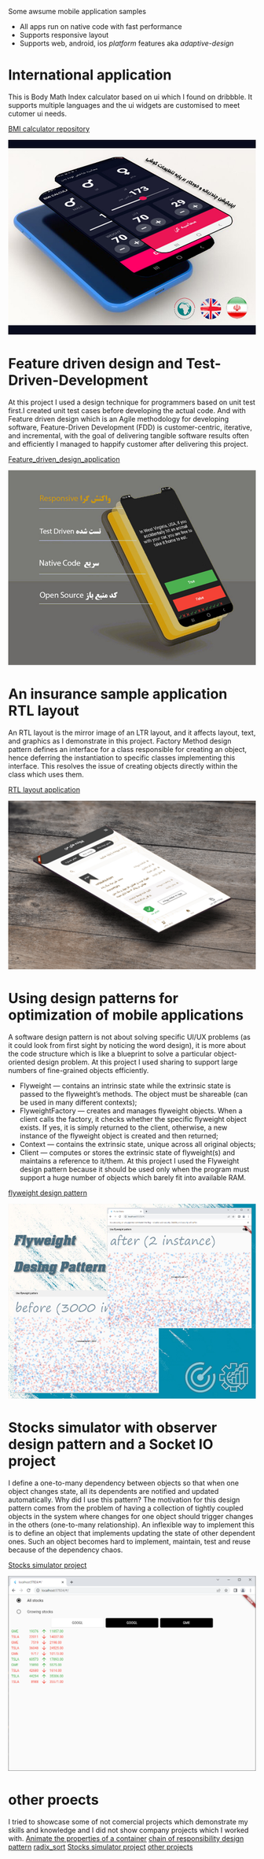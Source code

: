 Some awsume mobile application samples
* All apps run on native code with fast performance
* Supports responsive layout
* Supports web, android, ios *platform* features aka *adaptive-design* 

# International application
This is Body Math Index calculator based on ui which I found on dribbble. It supports multiple languages and the ui widgets are customised to meet cutomer ui needs.

[BMI calculator repository](https://github.com/m8811163008/BMI-Calculator-with-pretty-ui)

![international_application](assets/res1.jpg)

# Feature driven design and Test-Driven-Development
At this project I used a design technique for programmers based on unit test first.I created unit test cases before developing the actual code.
And with Feature driven design which is an Agile methodology for developing software, Feature-Driven Development (FDD) is customer-centric, iterative, and incremental, with the goal of delivering tangible software results often and efficiently I managed to happify customer after delivering this project.

[Feature_driven_design_application](https://github.com/m8811163008/note_application)

![Feature_driven_design_application](assets/res2.jpg)

# An insurance sample application RTL layout
An RTL layout is the mirror image of an LTR layout, and it affects layout, text, and graphics as I demonstrate in this project.
Factory Method design pattern defines an interface for a class responsible for creating an object, hence deferring the instantiation to specific classes implementing this interface. This resolves the issue of creating objects directly within the class which uses them. 

[RTL layout application](https://github.com/m8811163008/mediator_design_pattern)

![An_Insurance_sample_application](assets/res3.jpg)

# Using design patterns for optimization of mobile applications
A software design pattern is not about solving specific UI/UX problems (as it could look from first sight by noticing the word design), it is more about the code structure which is like a blueprint to solve a particular object-oriented design problem.
At this project I used sharing to support large numbers of fine-grained objects efficiently.
* Flyweight — contains an intrinsic state while the extrinsic state is passed to the flyweight’s methods. The object must be shareable (can be used in many different contexts);
* FlyweightFactory — creates and manages flyweight objects. When a client calls the factory, it checks whether the specific flyweight object exists. If yes, it is simply returned to the client, otherwise, a new instance of the flyweight object is created and then returned;
* Context — contains the extrinsic state, unique across all original objects;
* Client — computes or stores the extrinsic state of flyweight(s) and maintains a reference to it/them.
At this project I used the Flyweight design pattern because it should be used only when the program must support a huge number of objects which barely fit into available RAM.

[flyweight design pattern](https://github.com/m8811163008/flyweight_design_pattern)

![Fly_weight_design_pattern](assets/res4.jpg)

# Stocks simulator with observer design pattern and a Socket IO project
I define a one-to-many dependency between objects so that when one object changes state, all its dependents are notified and updated automatically.
Why did I use this pattern? The motivation for this design pattern comes from the problem of having a collection of tightly coupled objects in the system where changes for one object should trigger changes in the others (one-to-many relationship). An inflexible way to implement this is to define an object that implements updating the state of other dependent ones. Such an object becomes hard to implement, maintain, test and reuse because of the dependency chaos.

[Stocks simulator project](https://github.com/m8811163008/observer_design_pattern)

![observer_design_pattern](assets/res5.png)

# other proects
I tried to showcase some of not comercial projects which demonstrate my skills and knowledge and I did not show company projects which I worked with.
[Animate the properties of a container](https://github.com/m8811163008/Animate-the-properties-of-a-container)
[chain of responsibility design pattern](https://github.com/m8811163008/chain_of_responsibility_design_pattern)
[radix_sort](https://github.com/m8811163008/radix_sort)
[Stocks simulator project](https://github.com/m8811163008/observer_design_pattern)
[other projects](https://github.com/m8811163008?page=1&tab=repositories)
